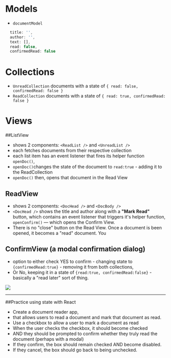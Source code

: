 # Models
* `documentModel`
```js
  title: '', 
  author: '', 
  text: [],
  read: false,
  confirmedRead: false
```
# Collections
* `UnreadCollection` documents with a state of `{ read: false, confirmedRead: false }`
* `ReadCollection` documents with a state of `{ read: true, confirmedRead: false }`

# Views
##ListView
*  shows 2 components: `<ReadList />` and `<UnreadList />`
* each fetches documents from their respective collection 
* each list item has an event listener that fires its helper function `openDoc()`,
* `openDoc()`changes the state of the document to `read:true` - adding it to the ReadCollection
* `openDoc()` then, opens that document in the Read View

## ReadView
* shows 2 components: `<DocHead />` and `<DocBody />` 
* `<DocHead />` shows the title and author along with a **"Mark Read"** button, which contains an event listener that triggers it's helper function, `openConfirm()` — which opens the Confirm View. 
* There is no "close" button on the Read View. Once a document is been opened, it becomes a "read" document. You 

## ConfirmView (a modal confirmation dialog)
* option to either check YES to confirm - changing state to `{confirmedRead:true}`  - removing it from both collections,
* Or No, keeping it in a state of `{read:true, confirmedRead:false}` - basically a "read later" sort of thing. 

![](https://s31.postimg.org/w3ua22yrf/Doc_8_2_16_9_08_AM_copy.jpg)
___
##Practice using state with React

* Create a document reader app, 
* that allows users to read a document and mark that document as read.
* Use a checkbox to allow a user to mark a document as read
* When the user checks the checkbox, it should become checked 
* AND they should be prompted to confirm whether they truly read the document (perhaps with a modal)
* If they confirm, the box should remain checked AND become disabled.
* If they cancel, the box should go back to being unchecked.
